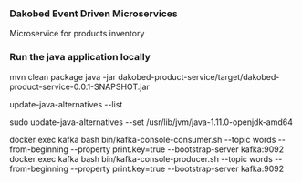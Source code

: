 ### Dakobed Event Driven Microservices

Microservice for products inventory

### Run the java application locally
mvn clean package
java -jar dakobed-product-service/target/dakobed-product-service-0.0.1-SNAPSHOT.jar 



update-java-alternatives --list

sudo update-java-alternatives --set /usr/lib/jvm/java-1.11.0-openjdk-amd64


docker exec kafka bash bin/kafka-console-consumer.sh --topic words --from-beginning --property print.key=true --bootstrap-server kafka:9092
docker exec kafka bash bin/kafka-console-producer.sh --topic words --from-beginning --property print.key=true --bootstrap-server kafka:9092

